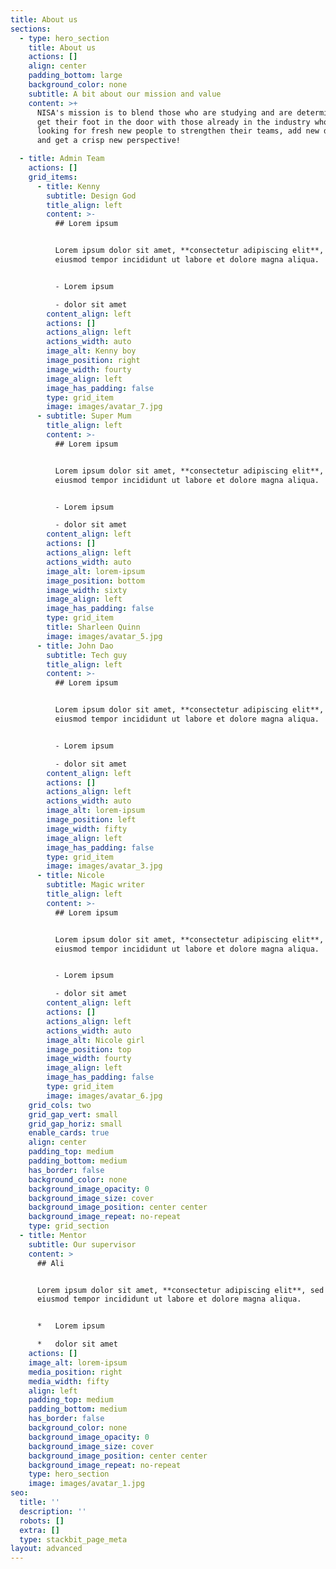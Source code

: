 ```yaml
---
title: About us
sections:
  - type: hero_section
    title: About us
    actions: []
    align: center
    padding_bottom: large
    background_color: none
    subtitle: A bit about our mission and value
    content: >+
      NISA's mission is to blend those who are studying and are determined to
      get their foot in the door with those already in the industry who are
      looking for fresh new people to strengthen their teams, add new dynamics,
      and get a crisp new perspective!

  - title: Admin Team
    actions: []
    grid_items:
      - title: Kenny
        subtitle: Design God
        title_align: left
        content: >-
          ## Lorem ipsum


          Lorem ipsum dolor sit amet, **consectetur adipiscing elit**, sed do
          eiusmod tempor incididunt ut labore et dolore magna aliqua.


          - Lorem ipsum

          - dolor sit amet
        content_align: left
        actions: []
        actions_align: left
        actions_width: auto
        image_alt: Kenny boy
        image_position: right
        image_width: fourty
        image_align: left
        image_has_padding: false
        type: grid_item
        image: images/avatar_7.jpg
      - subtitle: Super Mum
        title_align: left
        content: >-
          ## Lorem ipsum


          Lorem ipsum dolor sit amet, **consectetur adipiscing elit**, sed do
          eiusmod tempor incididunt ut labore et dolore magna aliqua.


          - Lorem ipsum

          - dolor sit amet
        content_align: left
        actions: []
        actions_align: left
        actions_width: auto
        image_alt: lorem-ipsum
        image_position: bottom
        image_width: sixty
        image_align: left
        image_has_padding: false
        type: grid_item
        title: Sharleen Quinn
        image: images/avatar_5.jpg
      - title: John Dao
        subtitle: Tech guy
        title_align: left
        content: >-
          ## Lorem ipsum


          Lorem ipsum dolor sit amet, **consectetur adipiscing elit**, sed do
          eiusmod tempor incididunt ut labore et dolore magna aliqua.


          - Lorem ipsum

          - dolor sit amet
        content_align: left
        actions: []
        actions_align: left
        actions_width: auto
        image_alt: lorem-ipsum
        image_position: left
        image_width: fifty
        image_align: left
        image_has_padding: false
        type: grid_item
        image: images/avatar_3.jpg
      - title: Nicole
        subtitle: Magic writer
        title_align: left
        content: >-
          ## Lorem ipsum


          Lorem ipsum dolor sit amet, **consectetur adipiscing elit**, sed do
          eiusmod tempor incididunt ut labore et dolore magna aliqua.


          - Lorem ipsum

          - dolor sit amet
        content_align: left
        actions: []
        actions_align: left
        actions_width: auto
        image_alt: Nicole girl
        image_position: top
        image_width: fourty
        image_align: left
        image_has_padding: false
        type: grid_item
        image: images/avatar_6.jpg
    grid_cols: two
    grid_gap_vert: small
    grid_gap_horiz: small
    enable_cards: true
    align: center
    padding_top: medium
    padding_bottom: medium
    has_border: false
    background_color: none
    background_image_opacity: 0
    background_image_size: cover
    background_image_position: center center
    background_image_repeat: no-repeat
    type: grid_section
  - title: Mentor
    subtitle: Our supervisor
    content: >
      ## Ali


      Lorem ipsum dolor sit amet, **consectetur adipiscing elit**, sed do
      eiusmod tempor incididunt ut labore et dolore magna aliqua.


      *   Lorem ipsum

      *   dolor sit amet
    actions: []
    image_alt: lorem-ipsum
    media_position: right
    media_width: fifty
    align: left
    padding_top: medium
    padding_bottom: medium
    has_border: false
    background_color: none
    background_image_opacity: 0
    background_image_size: cover
    background_image_position: center center
    background_image_repeat: no-repeat
    type: hero_section
    image: images/avatar_1.jpg
seo:
  title: ''
  description: ''
  robots: []
  extra: []
  type: stackbit_page_meta
layout: advanced
---
```

